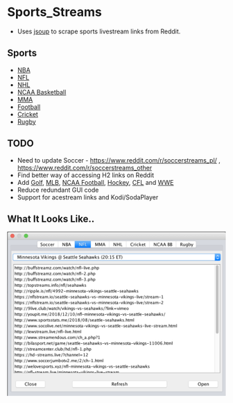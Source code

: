 # Sports_Streams

* Uses [jsoup](https://jsoup.org/) to scrape sports livestream links from Reddit.

## Sports

* [NBA](https://www.reddit.com/r/nbastreams/)
* [NFL](https://www.reddit.com/r/nflstreams/)
* [NHL](https://www.reddit.com/r/NHLStreams/)
* [NCAA Basketball](https://www.reddit.com/r/ncaaBBallStreams/)
* [MMA](https://www.reddit.com/r/MMAStreams/)
* [Football](https://www.reddit.com/r/soccerstreams/)
* [Cricket](https://www.reddit.com/r/cricketstreams/)
* [Rugby](https://www.reddit.com/r/rugbystreams/)

## TODO

* Need to update Soccer - https://www.reddit.com/r/soccerstreams_pl/ , https://www.reddit.com/r/soccerstreams_other
* Find better way of accessing H2 links on Reddit
* Add [Golf](https://www.reddit.com/r/PuttStreams/), [MLB](https://www.reddit.com/r/MLBStreams/), [NCAA Football](https://www.reddit.com/r/CFBStreams/), [Hockey](https://www.reddit.com/r/HockeyStreams), [CFL](https://www.reddit.com/r/CFLStreams) and [WWE](https://www.reddit.com/r/WWEstreams)
* Reduce redundant GUI code
* Support for acestream links and Kodi/SodaPlayer

## What It Looks Like..
![What it looks like...](https://github.com/ahudson20/Sports_Streams/blob/master/ddd.png)
